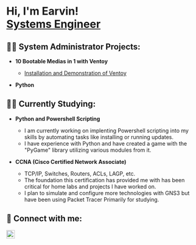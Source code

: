 <h1>Hi, I'm Earvin! <br/><a href="https://github.com/earvinsantiago2020"> Systems Engineer </a></h1>

<h2>👨‍💻 System Administrator Projects:</h2>

- <b>10 Bootable Medias in 1 with Ventoy</b>
  - [Installation and Demonstration of Ventoy](https://github.com/earvinsantiago2020/Ventoy)

- <b>Python</b>
  

<h2> 🧑‍🎓 Currently Studying: </h2>

  - <b> Python and Powershell Scripting </b>
    - I am currently working on implenting Powershell scripting into my skills by automating tasks like installing or running updates.
    - I have experience with Python and have created a game with the "PyGame" library utilizing various modules from it.

  - <b> CCNA (Cisco Certified Network Associate) </b>
    - TCP/IP, Switches, Routers, ACLs, LAGP, etc.
    - The foundation this certification has provided me with has been critical for home labs and projects I have worked on.
    - I plan to simulate and configure more technologies with GNS3 but have been using Packet Tracer Primarily for studying.

<h2> 🤳 Connect with me: </h2>

[<img align="left" alt="Earvin Santiago | LinkedIn" width="22px" src="https://cdn.jsdelivr.net/npm/simple-icons@v3/icons/linkedin.svg" />][linkedin]

[linkedin]: www.linkedin.com/in/earvin-santiago-79362a247

<!--
 is a ✨ _special_ ✨ repository because its `README.md` (this file) appears on your GitHub profile.

Here are some ideas to get you started:

- 🔭 I’m currently working on ...
- 🌱 I’m currently learning ...
- 👯 I’m looking to collaborate on ...
- 🤔 I’m looking for help with ...
- 💬 Ask me about ...
- 📫 How to reach me: ...
- 😄 Pronouns: ...
- ⚡ Fun fact: ...
-->
